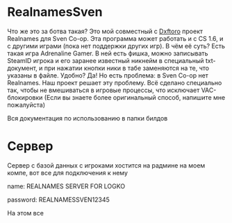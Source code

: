 # RealnamesSven
Что же это за ботва такая?
Это мой совместный с [Dxftoro](https://github.com/Dxftoro) проект Realnames для Sven Co-op. Эта программа может работать и с CS 1.6, и с другими играми (пока нет поддержки других игр). В чём её суть?
Есть такая игра Adrenaline Gamer. В ней есть фишка, можно записывать SteamID игрока и его заранее известный никнейм в специальный txt-документ, и при нажатии кнопки ники в табе заменяются на те, что указаны в файле. Удобно? Да!
Но есть проблема: в Sven Co-op нет Realnames. Наш проект решает эту проблему. Всё сделано специально так, чтобы не вмешиваться в игровые процессы, что исключает VAC-блокировки
(Если вы знаете более оригинальный способ, напишите мне пожалуйста)

Вся документация по использованию в папки билдов


# Сервер
Сервер с базой данных с игроками хостится на радмине на моем компе, вот все для подключения к нему

name: REALNAMES SERVER FOR LOGKO

password: REALNAMESSVEN12345

На этом все
